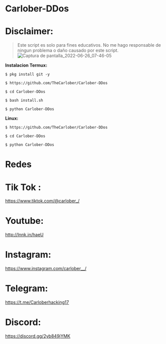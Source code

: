 # Carlober-DDos
# Disclaimer: 
>Este script es solo para fines educativos. No me hago responsable de ningun problema o daño causado por este script.
![Captura de pantalla_2022-06-26_07-46-05](https://user-images.githubusercontent.com/86197463/175801194-d9bb054d-26f6-41ef-ab86-dea8adc418aa.png)


**Instalacion Termux:**
```
$ pkg install git -y

$ https://github.com/TheCarlober/Carlober-DDos

$ cd Carlober-DDos

$ bash install.sh

$ python Carlober-DDos
```

**Linux:**
```
$ https://github.com/TheCarlober/Carlober-DDos

$ cd Carlober-DDos

$ python Carlober-DDos

```
# Redes

# Tik Tok : 
https://www.tiktok.com/@carlober_/

# Youtube: 
http://lnnk.in/haeU

# Instagram: 
https://www.instagram.com/carlober__/

# Telegram: 
https://t.me/Carloberhacking17

# Discord: 
https://discord.gg/2yb849jYMK



